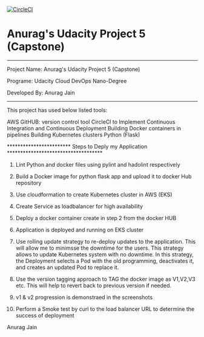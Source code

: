 [![CircleCI](https://dl.circleci.com/status-badge/img/gh/jainsmailbox/Proj5/tree/main.svg?style=svg)](https://dl.circleci.com/status-badge/redirect/gh/jainsmailbox/Proj5/tree/main)

# Anurag's Udacity Project 5 (Capstone)
*******************************************************************************************
Project Name: Anurag's Udacity Project 5 (Capstone)

Programe: Udacity Cloud DevOps Nano-Degree 

Developed By: Anurag Jain
*******************************************************************************************
This project has used below listed tools:

AWS
GitHUB: version control tool
CircleCI to Implement Continuous Integration and Continuous Deployment
Building Docker containers in pipelines
Building Kubernetes clusters
Python (Flask) 

************************ Steps to Deply my Application ************************************

1) Lint Python and docker files using pylint and hadolint respectively 

2) Build a Docker image for python flask app and upload it to docker Hub repository 

3) Use cloudformation to create Kubernetes cluster in AWS (EKS) 

4) Create Service as loadbalancer for high availability

5) Deploy a docker container create in step 2 from the docker HUB

5) Application is deployed and running on EKS cluster

6) Use rolling update strategy to re-deploy updates to the application. This will allow me to minimsse the downtime for the users. This strategy allows to update Kubernetes system with no downtime. 
In this strategy, the Deployment selects a Pod with the old programming, deactivates it, and creates an updated Pod to replace it.

7) Use the version tagging approach to TAG the docker image as V1,V2,V3 etc. This will help to revert back to previous version if needed. 

8) v1 & v2 progression is demonstraed in the screenshots

9) Perform a Smoke test by curl to the load balancer URL to determine the success of deployment 

Anurag Jain 
